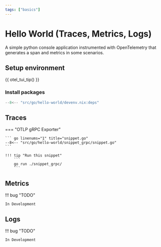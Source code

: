 ```yaml
---
tags: ["basics"]
---
```


# Hello World (Traces, Metrics, Logs)

A simple python console application instrumented with OpenTelemetry that generates a span and metrics in some scenarios.

## Setup environment

{{ otel_tui_tip() }}

### Install packages

``` go linenums="1" title="snippet.go"
--8<-- "src/go/hello-world/devenv.nix:deps"
```

## Traces

=== "OTLP gRPC Exporter"

    ``` go linenums="1" title="snippet.go"
    --8<-- "src/go/hello-world/snippet_grpc/snippet.go"
    ```

    !!! tip "Run this snippet"
        ```
        go run ./snippet_grpc/
        ```

## Metrics

!!! bug "TODO"

    In Development


## Logs

!!! bug "TODO"

    In Development
